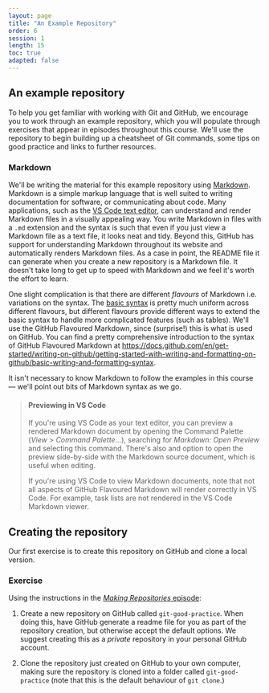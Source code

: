 ```yaml
---
layout: page
title: "An Example Repository"
order: 6
session: 1
length: 15
toc: true
adapted: false
---
```


## An example repository

To help you get familiar with working with Git and GitHub, we encourage you to
work through an example repository, which you will populate through exercises
that appear in episodes throughout this course. We'll use the repository to
begin building up a cheatsheet of Git commands, some tips on good practice and
links to further resources.


### Markdown

We'll be writing the material for this example repository using
[Markdown](https://en.wikipedia.org/wiki/Markdown). Markdown is a simple markup
language that is well suited to writing documentation for software, or
communicating about code. Many applications, such as the
[VS Code text editor](https://code.visualstudio.com/docs/languages/markdown#_markdown-preview),
can understand and render Markdown files in a visually appealing way.
You write Markdown in files with a `.md` extension and the syntax is such that even
if you just view a Markdown file as a text file, it looks neat and tidy.
Beyond this, GitHub has support for understanding Markdown throughout its
website and automatically renders Markdown files. As a case in point, the
README file it can generate when you create a new repository is a Markdown
file. It doesn't take long to get up to speed with Markdown and we feel it's
worth the effort to learn.

One slight complication is that there are different _flavours_ of Markdown i.e.
variations on the syntax. The [basic syntax](https://www.markdownguide.org/basic-syntax/) is pretty much uniform across different
flavours, but different flavours provide different ways to extend the basic
syntax to handle more complicated features (such as tables). We'll use the
GitHub Flavoured Markdown, since (surprise!) this is what is used on GitHub. You
can find a pretty comprehensive introduction to the syntax of GitHub Flavoured
Markdown at
<https://docs.github.com/en/get-started/writing-on-github/getting-started-with-writing-and-formatting-on-github/basic-writing-and-formatting-syntax>.

It isn't necessary to know Markdown to follow the examples in this course — we'll
point out bits of Markdown syntax as we go.

> #### Previewing in VS Code
> 
> If you're using VS Code as your text editor, you can preview a rendered Markdown
> document by opening the Command Palette (_View_ > _Command Palette..._),
> searching for _Markdown: Open Preview_ and selecting this command. There's also
> and option to open the preview side-by-side with the Markdown source document,
> which is useful when editing.
>
> If you're using VS Code to view Markdown documents, note that not all aspects
> of GitHub Flavoured Markdown will render correctly in VS Code. For example, task lists are not
> rendered in the VS Code Markdown viewer.


## Creating the repository

Our first exercise is to create this repository on GitHub and clone a local
version.


### Exercise

Using the instructions in the [_Making Repositories_ episode](./05_making_repos.md):

1. Create a new repository on GitHub called `git-good-practice`.
   When doing this, have GitHub generate a readme file for you as part of the
   repository creation, but otherwise accept the default options. We suggest
   creating this as a _private_ repository in your personal GitHub account.

2. Clone the repository just created on GitHub to your own computer, making
   sure the repository is cloned into a folder called `git-good-practice`
   (note that this is the default behaviour of `git clone`.)
